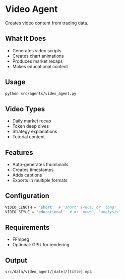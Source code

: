# Video Agent

Creates video content from trading data.

## What It Does
- Generates video scripts
- Creates chart animations
- Produces market recaps
- Makes educational content

## Usage
```bash
python src/agents/video_agent.py
```

## Video Types
- Daily market recap
- Token deep dives
- Strategy explanations
- Tutorial content

## Features
- Auto-generates thumbnails
- Creates timestamps
- Adds captions
- Exports in multiple formats

## Configuration
```python
VIDEO_LENGTH = 'short'  # 'short' (<60s) or 'long'
VIDEO_STYLE = 'educational'  # or 'news', 'analysis'
```

## Requirements
- FFmpeg
- Optional: GPU for rendering

## Output
`src/data/video_agent/[date]/[title].mp4`